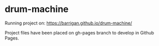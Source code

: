 # drum-machine

Running project on:
https://barrigan.github.io/drum-machine/

Project files have been placed on gh-pages branch to develop in Github Pages.
